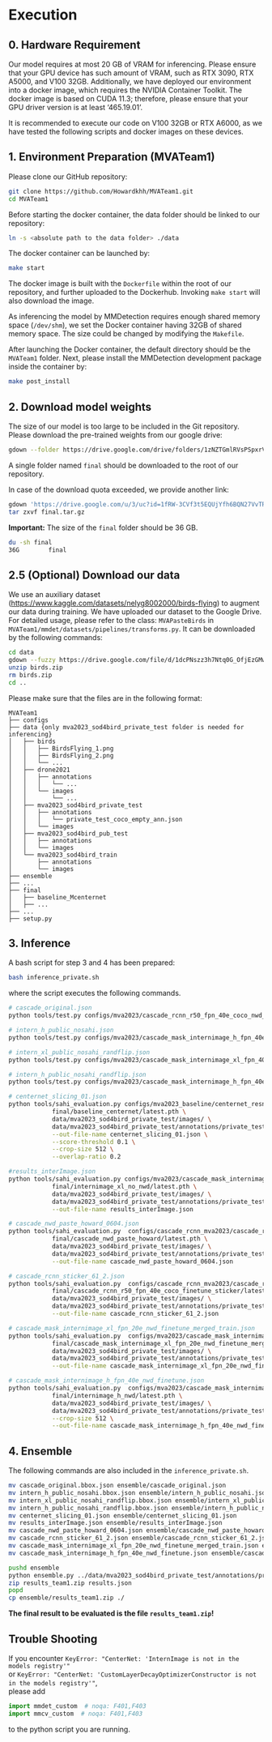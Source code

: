 # Execution

## 0. Hardware Requirement
Our model requires at most 20 GB of VRAM for inferencing. Please ensure that your GPU device has such amount of VRAM, such as RTX 3090, RTX A5000, and V100 32GB. Additionally, we have deployed our environment into a docker image, which requires the NVIDIA Container Toolkit. The docker image is based on CUDA 11.3; therefore, please ensure that your GPU driver version is at least ‘465.19.01’.

It is recommended to execute our code on V100 32GB or RTX A6000, as we have tested the following scripts and docker images on these devices.

## 1. Environment Preparation (MVATeam1)

Please clone our GitHub repository:

```bash
git clone https://github.com/Howardkhh/MVATeam1.git
cd MVATeam1
```

Before starting the docker container, the data folder should be linked to our repository:

```bash
ln -s <absolute path to the data folder> ./data
```

The docker container can be launched by:

```bash
make start
```

The docker image is built with the `Dockerfile` within the root of our repository, and further uploaded to the Dockerhub. Invoking `make start` will also download the image.

As inferencing the model by MMDetection requires enough shared memory space (`/dev/shm`), we set the Docker container having 32GB of shared memory space. The size could be changed by modifying the `Makefile`.

After launching the Docker container, the default directory should be the `MVATeam1` folder. Next, please install the MMDetection development package inside the container by:

```bash
make post_install
```

## 2. Download model weights

The size of our model is too large to be included in the Git repository. Please download the pre-trained weights from our google drive:

```bash
gdown --folder https://drive.google.com/drive/folders/1zNZTGmlRVsPSpxrVwpik17I2w3XLbqDc?usp=share_link
```

A single folder named `final` should be downloaded to the root of our repository. 

In case of the download quota exceeded, we provide another link:
```bash
gdown 'https://drive.google.com/u/3/uc?id=1fRW-3CVf3t5EQUjYfh6BQN27VvTRTn9a&export=download'
tar zxvf final.tar.gz
```

**Important:** The size of the `final` folder should be 36 GB.
```bash
du -sh final
36G        final
```

## 2.5 (Optional) Download our data

We use an auxiliary dataset (https://www.kaggle.com/datasets/nelyg8002000/birds-flying) to augment our data during training. We have uploaded our dataset to the Google Drive. For detailed usage, please refer to the class: `MVAPasteBirds` in `MVATeam1/mmdet/datasets/pipelines/transforms.py`. It can be downloaded by the following commands:

```bash
cd data
gdown --fuzzy https://drive.google.com/file/d/1dcPNszz3h7Ntq0G_OfjEzGMwc9OAv7uQ/view?usp=share_link
unzip birds.zip
rm birds.zip
cd ..
```

Please make sure that the files are in the following format:
```
MVATeam1
├── configs
├── data {only mva2023_sod4bird_private_test folder is needed for inferencing}
│   ├── birds
│   │   ├── BirdsFlying_1.png
│   │   ├── BirdsFlying_2.png
│   │   └── ...
│   ├── drone2021
│   │   ├── annotations
│   │   │   └── ...
│   │   └── images
│   │       └── ...
│   ├── mva2023_sod4bird_private_test
│   │   ├── annotations
│   │   │   └── private_test_coco_empty_ann.json
│   │   └── images
│   ├── mva2023_sod4bird_pub_test
│   │   ├── annotations
│   │   └── images
│   └── mva2023_sod4bird_train
│       ├── annotations
│       └── images
├── ensemble
├── ...
├── final
│   ├── baseline_Mcenternet
│   ├── ...
├── ...
├── setup.py
```

## 3. Inference
A bash script for step 3 and 4 has been prepared:
```bash
bash inference_private.sh
```
where the script executes the following commands.
```bash
# cascade_original.json
python tools/test.py configs/mva2023/cascade_rcnn_r50_fpn_40e_coco_nwd_finetune.py final/cascade_rcnn_r50_fpn_40e_coco_nwd_finetune/latest.pth --format-only --eval-options jsonfile_prefix=cascade_original

# intern_h_public_nosahi.json
python tools/test.py configs/mva2023/cascade_mask_internimage_h_fpn_40e_nwd_finetune.py final/internimage_h_nwd/latest.pth --format-only --eval-options jsonfile_prefix=intern_h_public_nosahi

# intern_xl_public_nosahi_randflip.json
python tools/test.py configs/mva2023/cascade_mask_internimage_xl_fpn_40e_nwd_finetune.py final/internimage_xl_nwd/latest.pth --format-only --eval-options jsonfile_prefix=intern_xl_public_nosahi_randflip

# intern_h_public_nosahi_randflip.json
python tools/test.py configs/mva2023/cascade_mask_internimage_h_fpn_40e_nwd_finetune_tta_randflip.py final/internimage_h_nwd/latest.pth --format-only --eval-options jsonfile_prefix=intern_h_public_nosahi_randflip

# centernet_slicing_01.json
python tools/sahi_evaluation.py configs/mva2023_baseline/centernet_resnet18_140e_coco_inference.py \
			final/baseline_centernet/latest.pth \
			data/mva2023_sod4bird_private_test/images/ \
			data/mva2023_sod4bird_private_test/annotations/private_test_coco_empty_ann.json \
			--out-file-name centernet_slicing_01.json \
			--score-threshold 0.1 \
			--crop-size 512 \
			--overlap-ratio 0.2

#results_interImage.json
python tools/sahi_evaluation.py configs/mva2023/cascade_mask_internimage_xl_fpn_finetune.py \
			final/internimage_xl_no_nwd/latest.pth \
		    data/mva2023_sod4bird_private_test/images/ \
		    data/mva2023_sod4bird_private_test/annotations/private_test_coco_empty_ann.json \
		    --out-file-name results_interImage.json

# cascade_nwd_paste_howard_0604.json
python tools/sahi_evaluation.py  configs/cascade_rcnn_mva2023/cascade_rcnn_r50_fpn_20e_coco_finetune_nwd_paste.py \
			final/cascade_nwd_paste_howard/latest.pth \
		    data/mva2023_sod4bird_private_test/images/ \
		    data/mva2023_sod4bird_private_test/annotations/private_test_coco_empty_ann.json \
		    --out-file-name cascade_nwd_paste_howard_0604.json

# cascade_rcnn_sticker_61_2.json
python tools/sahi_evaluation.py  configs/cascade_rcnn_mva2023/cascade_rcnn_r50_fpn_40e_coco_finetune_sticker.py \
			final/cascade_rcnn_r50_fpn_40e_coco_finetune_sticker/latest.pth \
		    data/mva2023_sod4bird_private_test/images/ \
		    data/mva2023_sod4bird_private_test/annotations/private_test_coco_empty_ann.json \
		    --out-file-name cascade_rcnn_sticker_61_2.json

# cascade_mask_internimage_xl_fpn_20e_nwd_finetune_merged_train.json
python tools/sahi_evaluation.py  configs/mva2023/cascade_mask_internimage_xl_fpn_20e_nwd_finetune_merged_train.py \
			final/cascade_mask_internimage_xl_fpn_20e_nwd_finetune_merged_train/latest.pth \
		    data/mva2023_sod4bird_private_test/images/ \
		    data/mva2023_sod4bird_private_test/annotations/private_test_coco_empty_ann.json \
		    --out-file-name cascade_mask_internimage_xl_fpn_20e_nwd_finetune_merged_train.json

# cascade_mask_internimage_h_fpn_40e_nwd_finetune.json
python tools/sahi_evaluation.py  configs/mva2023/cascade_mask_internimage_h_fpn_40e_nwd_finetune.py \
			final/internimage_h_nwd/latest.pth \
		    data/mva2023_sod4bird_private_test/images/ \
		    data/mva2023_sod4bird_private_test/annotations/private_test_coco_empty_ann.json \
			--crop-size 512 \
		    --out-file-name cascade_mask_internimage_h_fpn_40e_nwd_finetune.json
```

## 4. Ensemble

The following commands are also included in the `inference_private.sh`.
```bash
mv cascade_original.bbox.json ensemble/cascade_original.json
mv intern_h_public_nosahi.bbox.json ensemble/intern_h_public_nosahi.json
mv intern_xl_public_nosahi_randflip.bbox.json ensemble/intern_xl_public_nosahi_randflip.json
mv intern_h_public_nosahi_randflip.bbox.json ensemble/intern_h_public_nosahi_randflip.json
mv centernet_slicing_01.json ensemble/centernet_slicing_01.json
mv results_interImage.json ensemble/results_interImage.json
mv cascade_nwd_paste_howard_0604.json ensemble/cascade_nwd_paste_howard_0604.json
mv cascade_rcnn_sticker_61_2.json ensemble/cascade_rcnn_sticker_61_2.json
mv cascade_mask_internimage_xl_fpn_20e_nwd_finetune_merged_train.json ensemble/cascade_mask_internimage_xl_fpn_20e_nwd_finetune_merged_train.json
mv cascade_mask_internimage_h_fpn_40e_nwd_finetune.json ensemble/cascade_mask_internimage_h_fpn_40e_nwd_finetune.json

pushd ensemble
python ensemble.py ../data/mva2023_sod4bird_private_test/annotations/private_test_coco_empty_ann.json
zip results_team1.zip results.json
popd
cp ensemble/results_team1.zip ./
```

**The final result to be evaluated is the file `results_team1.zip`!**

## Trouble Shooting
If you encounter 
```KeyError: "CenterNet: 'InternImage is not in the models registry'"```\
or
```KeyError: "CenterNet: 'CustomLayerDecayOptimizerConstructor is not in the models registry'"```,\
please add
```python
import mmdet_custom  # noqa: F401,F403
import mmcv_custom  # noqa: F401,F403
```
to the python script you are running.
